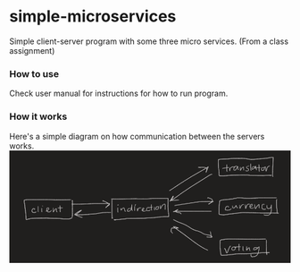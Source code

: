 # simple-microservices
Simple client-server program with some three micro services. (From a class assignment)

### How to use
Check user manual for instructions for how to run program.

### How it works

Here's a simple diagram on how communication between the servers works.<br>
![root_example](media/server_comms.png)
